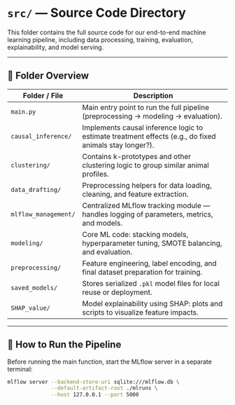 # `src/` — Source Code Directory

This folder contains the full source code for our end-to-end machine learning pipeline, including data processing, training, evaluation, explainability, and model serving.

---

## 🧭 Folder Overview

| Folder / File         | Description |
|------------------------|-------------|
| `main.py`              | Main entry point to run the full pipeline (preprocessing → modeling → evaluation). |
| `causal_inference/`    | Implements causal inference logic to estimate treatment effects (e.g., do fixed animals stay longer?). |
| `clustering/`          | Contains k-prototypes and other clustering logic to group similar animal profiles. |
| `data_drafting/`       | Preprocessing helpers for data loading, cleaning, and feature extraction. |
| `mlflow_management/`   | Centralized MLflow tracking module — handles logging of parameters, metrics, and models. |
| `modeling/`            | Core ML code: stacking models, hyperparameter tuning, SMOTE balancing, and evaluation. |
| `preprocessing/`       | Feature engineering, label encoding, and final dataset preparation for training. |
| `saved_models/`        | Stores serialized `.pkl` model files for local reuse or deployment. |
| `SHAP_value/`          | Model explainability using SHAP: plots and scripts to visualize feature impacts. |

---

## 🚀 How to Run the Pipeline

Before running the main function, start the MLflow server in a separate terminal:

```bash
mlflow server --backend-store-uri sqlite:///mlflow.db \
              --default-artifact-root ./mlruns \
              --host 127.0.0.1 --port 5000

